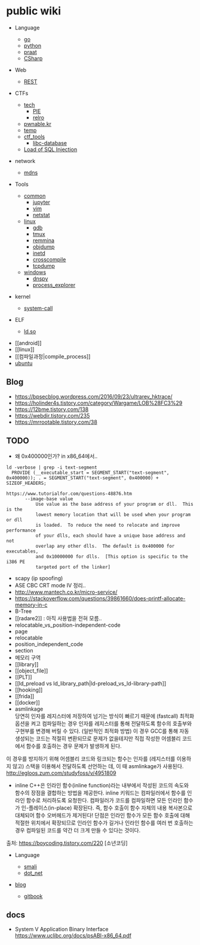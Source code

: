 # public wiki

* Language
    * [go](go.md)
    * [python](python.md)
    * [praat](praat.md)
    * [CSharp](CSharp.md)

* Web
    * [REST](REST.md)

* CTFs
    * [tech](CTFs_tech.md)
        * [PIE](CTFs_tech_PIE.md) 
        * [relro](CTFs_tech_relro.md)
    * [pwnable.kr](pwnable.kr.md)
    * [temp](temp.md)
    * [ctf_tools](ctf_tools.md)
        * [libc-database](ctf_tools_libc-database.md)
    * [Load of SQL Injection](Load_of_Sql_injection.md)

* network
    * [mdns](mdns.md)

* Tools
    * [common](tools_common.md)
        * [jupyter](tools_common_jupyter.md)
        * [vim](tools_common_vim.md)
        * [netstat](netstat.md)
    * [linux](tools_linux.md)
        * [gdb](gdb.md)
        * [tmux](tmux.md)
        * [remmina](remmina.md)
        * [objdump](objdump.md)
        * [inetd](inetd.md)
        * [crosscompile](crosscompile.md)
        * [tcpdump](tcpdump.md)
    * [windows](tools_windows.md)
        * [dnspy](dnspy.md)
        * [process_explorer](process_explorer.md)

* kernel
	* [system-call](kernel_system-call.md)
* ELF
    * [ld.so](elf_ld.so.md)
- [[android]]
- [[linux]]
- [[컴파일과정|compile_process]]
- [ubuntu](ubuntu.md)

## Blog 
- <https://bpsecblog.wordpress.com/2016/09/23/ultrarev_hktrace/>
- <https://holinder4s.tistory.com/category/Wargame/LOB%28FC3%29>
- <https://12bme.tistory.com/138>
- <https://webdir.tistory.com/235>
- <https://mrrootable.tistory.com/38>

## TODO
- 왜 0x400000인가? in x86_64에서..
```
ld -verbose | grep -i text-segment
  PROVIDE (__executable_start = SEGMENT_START("text-segment", 0x400000)); . = SEGMENT_START("text-segment", 0x400000) + SIZEOF_HEADERS;

https://www.tutorialfor.com/questions-48876.htm
       --image-base value
           Use value as the base address of your program or dll.  This is the
           lowest memory location that will be used when your program or dll
           is loaded.  To reduce the need to relocate and improve performance
           of your dlls, each should have a unique base address and not
           overlap any other dlls.  The default is 0x400000 for executables,
           and 0x10000000 for dlls.  [This option is specific to the i386 PE
           targeted port of the linker]

```
- scapy (ip spoofing)
-  ASE CBC CRT mode IV 정리..
- <http://www.mantech.co.kr/micro-service/>
- <https://stackoverflow.com/questions/39861660/does-printf-allocate-memory-in-c>
- B-Tree
- [[radare2]]  :  아직 사용법을 전혀 모름.. 
- relocatable_vs_position-independent-code
- page
- relocatable
- position_independent_code
- section 
- 메모리 구역
- [[library]]
- [[object_file]]
- [[PLT]]
- [[ld_preload vs ld_library_path|ld-preload_vs_ld-library-path]]
- [[hooking]]
- [[frida]]
- [[docker]]
- asmlinkage  
당연히 인자를 레지스터에 저장하여 넘기는 방식이 빠르기 때문에 (fastcall)
최적화 옵션을 켜고 컴파일하는 경우 인자를 레지스터를 통해 전달하도록
함수의 호출부와 구현부를 변경해 버릴 수 있다. (일반적인 최적화 방법)
이 경우 GCC를 통해 자동 생성되는 코드는 적절히 변환되므로 문제가 없을테지만
직접 작성한 어셈블리 코드에서 함수를 호출하는 경우 문제가 발생하게 된다.

이 경우를 방지하기 위해 어셈블리 코드와 링크되는 함수는
인자를 (레지스터를 이용하지 않고) 스택을 이용해서 전달하도록
선언하는 데, 이 때 asmlinkage가 사용된다.  
http://egloos.zum.com/studyfoss/v/4951809

- inline 
C++은 인라인 함수(inline function)라는 내부에서 작성된 코드의 속도와 함수의 장점을 결합하는 방법을 제공한다. inline 키워드는 컴파일러에서 함수를 인라인 함수로 처리하도록 요청한다. 컴파일러가 코드를 컴파일하면 모든 인라인 함수가 인-플레이스(in-place) 확장된다. 즉, 함수 호출이 함수 자체의 내용 복사본으로 대체되어 함수 오버헤드가 제거된다! 단점은 인라인 함수가 모든 함수 호출에 대해 적절한 위치에서 확장되므로 인라인 함수가 길거나 인라인 함수를 여러 번 호출하는 경우 컴파일된 코드를 약간 더 크게 만들 수 있다는 것이다.

출처: https://boycoding.tistory.com/220 [소년코딩]  


* Language
    * [smali](smali.md)
    * [dot_net](dot_net.md)

* [blog](blog.md) 
    * [gitbook](blog_gitbook.md)





## docs 
- System V Application Binary Interface <https://www.uclibc.org/docs/psABI-x86_64.pdf>
